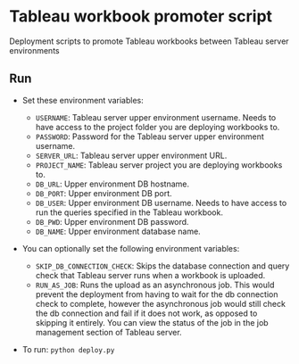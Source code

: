 # Tableau workbook promoter script
Deployment scripts to promote Tableau workbooks between Tableau server environments

## Run

* Set these environment variables:
  - `USERNAME`: Tableau server upper environment username. Needs to have access to the project folder you are deploying workbooks to.
  - `PASSWORD`: Password for the Tableau server upper environment username.
  - `SERVER_URL`: Tableau server upper environment URL.
  - `PROJECT_NAME`: Tableau server project you are deploying workbooks to.
  - `DB_URL`: Upper environment DB hostname.
  - `DB_PORT`: Upper environment DB port.
  - `DB_USER`: Upper environment DB username. Needs to have access to run the queries specified in the Tableau workbook.
  - `DB_PWD`: Upper environment DB password.
  - `DB_NAME`: Upper environment database name.
  
 * You can optionally set the following environment variables:
   - `SKIP_DB_CONNECTION_CHECK`: Skips the database connection and query check that Tableau server runs when a workbook is uploaded.
   - `RUN_AS_JOB`: Runs the upload as an asynchronous job. This would prevent the deployment from having to wait for the db connection check to complete, however the asynchronous job would still check the db connection and fail if it does not work, as opposed to skipping it entirely. You can view the status of the job in the job management section of Tableau server.
   
* To run: `python deploy.py`
